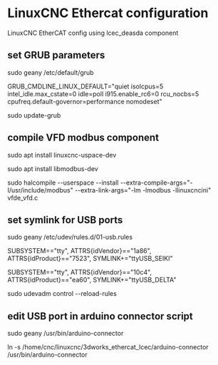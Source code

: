 # LinuxCNC Ethercat configuration

LinuxCNC EtherCAT config using lcec_deasda component

## set GRUB parameters
sudo geany /etc/default/grub

GRUB_CMDLINE_LINUX_DEFAULT="quiet isolcpus=5 intel_idle.max_cstate=0 idle=poll i915.enable_rc6=0 rcu_nocbs=5 cpufreq.default-governor=performance nomodeset"

sudo update-grub

## compile VFD modbus component

sudo apt install linuxcnc-uspace-dev

sudo apt install libmodbus-dev

sudo halcompile --userspace --install --extra-compile-args="-I/usr/include/modbus" --extra-link-args="-lm -lmodbus -llinuxcncini" vfde_vfd.c

## set symlink for USB ports

sudo geany /etc/udev/rules.d/01-usb.rules

SUBSYSTEM=="tty", ATTRS{idVendor}=="1a86", ATTRS{idProduct}=="7523", SYMLINK+="ttyUSB_SEIKI"

SUBSYSTEM=="tty", ATTRS{idVendor}=="10c4", ATTRS{idProduct}=="ea60", SYMLINK+="ttyUSB_DELTA"

sudo udevadm control --reload-rules

## edit USB port in arduino connector script

sudo geany /usr/bin/arduino-connector

ln -s /home/cnc/linuxcnc/3dworks_ethercat_lcec/arduino-connector /usr/bin/arduino-connector
